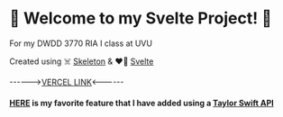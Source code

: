 # :love_letter: Welcome to my Svelte Project! :love_letter:

For my DWDD 3770 RIA I class at UVU

Created using :skull_and_crossbones: [Skeleton](https://www.skeleton.dev/) & :heart_on_fire: [Svelte](https://learn.svelte.dev/tutorial/welcome-to-svelte)




------>[VERCEL LINK](https://dwdd-3770-starter-svelte.vercel.app/)<------



#### [HERE](https://dwdd-3770-starter-svelte.vercel.app/tutorial/lifecycle) is my favorite feature that I have added using a [Taylor Swift API](https://github.com/sarbor/taylor_swift_api)
